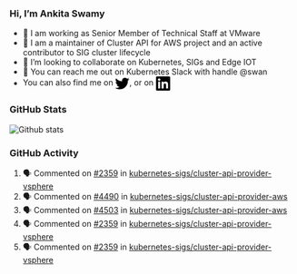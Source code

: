 ### Hi, I’m Ankita Swamy

- 💼 I am working as Senior Member of Technical Staff at VMware
- 👀 I am a maintainer of Cluster API for AWS project and an active contributor to SIG cluster lifecycle
- 💞️ I’m looking to collaborate on Kubernetes, SIGs and Edge IOT
- 💬 You can reach me out on Kubernetes Slack with handle @swan
- You can also find me on <a href="https://twitter.com/SwamyAnkita" target="blank"><img align="center" src="https://raw.githubusercontent.com/Ankitasw/Ankitasw/master/svg/twitter.svg" alt="Ankitasw" height="25" width="25" color="#1DA1f2" /></a>, or on <a href="https://www.linkedin.com/in/Ankitaswamy/" target="blank"><img align="center" src="https://raw.githubusercontent.com/Ankitasw/Ankitasw/master/svg/linkedin.svg" alt="Ankitasw" height="25" width="25" /></a>

### GitHub Stats
![Github stats](https://github-readme-stats.vercel.app/api?username=Ankitasw&count_private=true&show_icons=true&theme=tokyonight)

### GitHub Activity 
<!--START_SECTION:activity-->
1. 🗣 Commented on [#2359](https://github.com/kubernetes-sigs/cluster-api-provider-vsphere/pull/2359#issuecomment-1720802158) in [kubernetes-sigs/cluster-api-provider-vsphere](https://github.com/kubernetes-sigs/cluster-api-provider-vsphere)
2. 🗣 Commented on [#4490](https://github.com/kubernetes-sigs/cluster-api-provider-aws/pull/4490#issuecomment-1720726509) in [kubernetes-sigs/cluster-api-provider-aws](https://github.com/kubernetes-sigs/cluster-api-provider-aws)
3. 🗣 Commented on [#4503](https://github.com/kubernetes-sigs/cluster-api-provider-aws/pull/4503#issuecomment-1720725368) in [kubernetes-sigs/cluster-api-provider-aws](https://github.com/kubernetes-sigs/cluster-api-provider-aws)
4. 🗣 Commented on [#2359](https://github.com/kubernetes-sigs/cluster-api-provider-vsphere/pull/2359#issuecomment-1720724781) in [kubernetes-sigs/cluster-api-provider-vsphere](https://github.com/kubernetes-sigs/cluster-api-provider-vsphere)
5. 🗣 Commented on [#2359](https://github.com/kubernetes-sigs/cluster-api-provider-vsphere/pull/2359#issuecomment-1720716492) in [kubernetes-sigs/cluster-api-provider-vsphere](https://github.com/kubernetes-sigs/cluster-api-provider-vsphere)
<!--END_SECTION:activity-->
